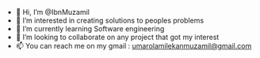 - 👋 Hi, I’m @IbnMuzamil
- 👀 I’m interested in creating solutions to peoples problems 
- 🌱 I’m currently learning Software engineering 
- 💞️ I’m looking to collaborate on any project that got my interest 
- 📫 You can reach me on my gmail : umarolamilekanmuzamil@gmail.com

<!---
IbnMuzamil/IbnMuzamil is a ✨ special ✨ repository because its `README.md` (this file) appears on your GitHub profile.
You can click the Preview link to take a look at your changes.
--->
